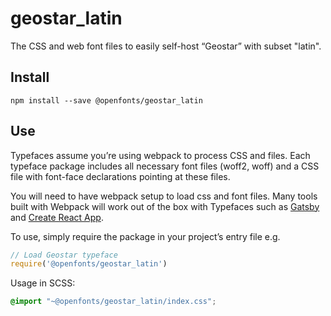 
# geostar_latin

The CSS and web font files to easily self-host “Geostar” with subset "latin".

## Install

`npm install --save @openfonts/geostar_latin`

## Use

Typefaces assume you’re using webpack to process CSS and files. Each typeface
package includes all necessary font files (woff2, woff) and a CSS file with
font-face declarations pointing at these files.

You will need to have webpack setup to load css and font files. Many tools built
with Webpack will work out of the box with Typefaces such as [Gatsby](https://github.com/gatsbyjs/gatsby)
and [Create React App](https://github.com/facebookincubator/create-react-app).

To use, simply require the package in your project’s entry file e.g.

```javascript
// Load Geostar typeface
require('@openfonts/geostar_latin')
```

Usage in SCSS:
```scss
@import "~@openfonts/geostar_latin/index.css";
```
